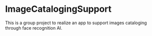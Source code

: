 # ImageCatalogingSupport
This is a group project to realize an app to support images cataloging through face recognition AI.
